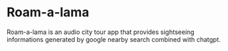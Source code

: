 # Roam-a-lama
Roam-a-lama is an audio city tour app that provides sightseeing informations generated by google nearby search combined with chatgpt.
